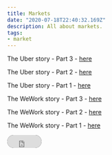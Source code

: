 ```yaml
---
title: Markets
date: "2020-07-18T22:40:32.169Z"
description: All about markets.
tags: 
- market
---
```


The Uber story - Part 3 - [here](https://dkprobes.tech/Markets/uber-3)


The Uber story - Part 2 - [here](https://dkprobes.tech/Markets/uber-2)


The Uber story - Part 1 - [here](https://dkprobes.tech/Markets/the-uber-story)


The WeWork story - Part 3 - [here](https://dkprobes.tech/Markets/wework-3)


The WeWork story - Part 2 - [here](https://dkprobes.tech/Markets/wework-2)


The WeWork story - Part 1 - [here](https://dkprobes.tech/Markets/wework)

<iframe src="https://dkprobesmarket.substack.com/embed" width="80" height="30" style=" background:#000; color:#29ff14; border-radius: 19px;" frameborder="0" scrolling="no"></iframe>

